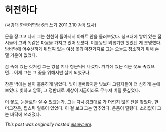 # 허전하다

<p>(&#49436;&#44053;&#45824; &#54620;&#44397;&#50612;&#54617;&#45817; 6&#44553; &#50416;&#44592; 2011.3.10 &#44048;&#51221; &#47896;&#49324;)<br><br>&#47928;&#51012; &#51109;&#44536;&#44256; &#45208;&#49436; &#44536;&#45716; &#52380;&#52380;&#55176; &#46028;&#50500;&#49436;&#49436; &#50500;&#54028;&#53944; &#50504;&#51012; &#46168;&#47084;&#48372;&#50520;&#45796;. &#49905;&#53356;&#45824;&#50640; &#49939;&#50668; &#51080;&#45716; &#51217;&#49884;&#46308;&#51060; &#44536;&#50752; &#46609;&#44057;&#51008; &#47560;&#51020;&#51012; &#44032;&#51648;&#44256; &#51080;&#50612; &#48372;&#50688;&#45796;. &#51060;&#53952;&#46041;&#50504; &#50808;&#47213;&#44592;&#47564; &#54664;&#50632;&#45912; &#44172; &#48516;&#47749;&#54664;&#45796;. &#48169;&#48148;&#45797;&#50640; &#50612;&#49688;&#49440;&#54616;&#44172; &#46244;&#45925;&#50668; &#51080;&#45716; &#50668;&#49457; &#50743;&#44284; &#47560;&#52268;&#44032;&#51648;&#47196; &#44536;&#45716; &#50724;&#45720;&#46020; &#52397;&#49548;&#54616;&#44592; &#50948;&#54644; &#49552;&#45832; &#44592;&#50868;&#51060; &#50630;&#50632;&#45796;.<br><br>&#45000; &#49549;&#50640; &#51080;&#45716; &#44163;&#52376;&#47100; &#44536;&#45716; &#48169;&#51012; &#51648;&#45208; &#52285;&#47928;&#53553;&#50640; &#45208;&#49456;&#45796;. &#44144;&#44592;&#50640; &#51080;&#45716; &#51089;&#51008; &#44867;&#46020; &#51453;&#50632;&#51004;&#47732;... &#51060;&#51228; &#44536;&#45716; &#44536; &#44867;&#51012; &#50948;&#54644;&#49436;&#47564; &#49332;&#44172; &#46104;&#50632;&#44396;&#45208;.<br><br>&#52285;&#47928; &#48150;&#50640;&#45716; &#45216;&#51060; &#54988;&#47469;&#54616;&#44172; &#48157;&#50520;&#45796;. &#48731;&#51060; &#46308;&#50612;&#50772;&#51648;&#47564; &#48731;&#48372;&#45796; &#44536;&#47548;&#51088;&#46308;&#51060; &#45908; &#49900;&#54616;&#44172; &#45576;&#50640; &#48372;&#50688;&#45796;. &#48731;&#54616;&#44256; &#50516;&#55121;, &#44536; &#51221;&#48152;&#45824;&#47196; &#49464;&#49345;&#51060; &#51648;&#44552;&#51060;&#46972;&#46020; &#47924;&#45572;&#51256; &#48260;&#47540; &#46319;&#49910;&#50632;&#45796;.<br><br>&#51060; &#44867;&#46020;, &#45576;&#47932;&#47196;&#47564; &#49332; &#49688; &#51080;&#44192;&#45716;&#44032;. &#44536;&#45716; &#45796;&#49884; &#44613;&#53356;&#45824;&#47196; &#44032; &#45908;&#47101;&#51648; &#50506;&#51008; &#51092;&#51012; &#52286;&#50520;&#45796;. &#54620; &#47672;&#44536;&#51092;&#51008;, &#47549;&#49828;&#54001; &#50620;&#47337;&#51060; &#51080;&#50632;&#45796;. &#51060; &#44152; &#48372;&#44256; &#44536;&#45716; &#47688;&#52628;&#50632;&#45796;. &#50728;&#47800;&#51060; &#46504;&#47160;&#45796;. &#49548;&#47532;&#50630;&#51060; &#44536;&#45716; &#48148;&#45797;&#50640; &#50416;&#47084;&#51276;&#45796;.</p>


*This post was originally hosted [elsewhere](http://planspace.blogspot.com/2011/03/blog-post.html).*
